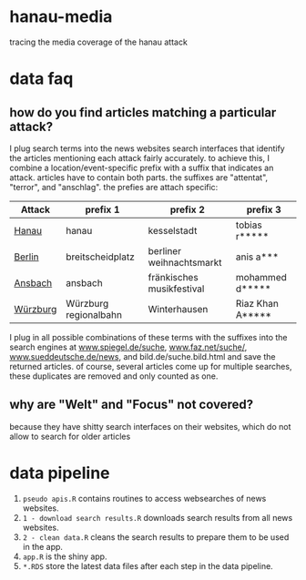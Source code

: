 # hanau-media
tracing the media coverage of the hanau attack

# data faq
## how do you find articles matching a particular attack?
I plug search terms into the news websites search interfaces that identify the articles mentioning each attack fairly accurately. to achieve this, I combine
a location/event-specific prefix with a suffix that indicates an attack. articles have to contain both parts.
the suffixes are "attentat", "terror", and "anschlag". the prefies are attach specific:

| Attack  |  prefix 1 |  prefix 2 |  prefix 3 |
|---------|---------------|---------------|---------------|
|[Hanau](https://de.wikipedia.org/wiki/Anschlag_in_Hanau_2020)    |hanau          |kesselstadt    |tobias r*****  |
|[Berlin](https://de.wikipedia.org/wiki/Anschlag_auf_den_Berliner_Weihnachtsmarkt_an_der_Ged%C3%A4chtniskirche)   |breitscheidplatz|berliner weihnachtsmarkt|anis a***|
|[Ansbach](https://de.wikipedia.org/wiki/Sprengstoffanschlag_von_Ansbach)  |ansbach        |fränkisches musikfestival|mohammed d*****|
|[Würzburg](https://de.wikipedia.org/wiki/Anschlag_in_einer_Regionalbahn_bei_W%C3%BCrzburg) |Würzburg regionalbahn|Winterhausen|Riaz Khan A*****|

I plug in all possible combinations of these terms with the suffixes into the search engines at www.spiegel.de/suche, www.faz.net/suche/, www.sueddeutsche.de/news, and bild.de/suche.bild.html and save the returned articles. of course, several articles come up for multiple searches, these duplicates are removed and only counted as one.


## why are "Welt" and "Focus" not covered?
because they have shitty search interfaces on their websites, which do not allow to search for older articles

# data pipeline
1. `pseudo apis.R` contains routines to access websearches of news websites.
1. `1 - download search results.R` downloads search results from all news websites.
1. `2 - clean data.R` cleans the search results to prepare them to be used in the app.
1. `app.R` is the shiny app.
1. `*.RDS` store the latest data files after each step in the data pipeline.

